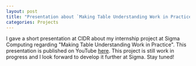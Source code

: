 ```yaml
---
layout: post
title: "Presentation about `Making Table Understanding Work in Practice` at CIDR."
categories: Projects
---
```


I gave a short presentation at CIDR about my internship project at Sigma Computing regarding "Making Table Understanding Work in Practice". This presentation is published on YouTube [here](https://www.youtube.com/watch?v=-BE5rWNMXnU). This project is still work in progress and I look forward to develop it further at Sigma. Stay tuned!
